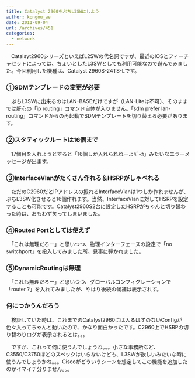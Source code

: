 ```yaml
---
title: Catalyst 2960をぷちL3SWにしよう
author: kongou_ae
date: 2011-09-04
url: /archives/451
categories:
  - network
---
```

　Catalsyt2960シリーズといえばL2SWの代名詞ですが、最近のIOSとフィーチャセットによっては、ちょいとしたL3SWとしても利用可能なので遊んでみました。今回利用した機種は、Catalyst 2960S-24TS-Lです。

### ①SDMテンプレードの変更が必要

　ぷちL3SWに出来るのはLAN-BASEだけですが（LAN-Liteは不可）、そのままでは肝心の「ip routing」コマンド自体が入りません。「sdm prefer lan-routing」コマンドからの再起動でSDMテンプレートを切り替える必要があります。

### ②スタティックルートは16個まで

　17個目を入れようとすると「16個しか入れられねーよﾊﾞｰｶ」みたいなエラーメッセージが出ます。

### ③InterfaceVlanがたくさん作れる＆HSRPがしゃべれる

　ただのC2960だとIPアドレスの振れるInterfaceVlanは1つしか作れませんが、ぷちL3SW化させると16個作れます。当然、InterfaceVlanに対してHSRPを設定することも可能です。Catalyst2960S2台に設定したHSRPがちゃんと切り替わった時は、おもわず笑ってしまいました。

### ④Routed Portとしては使えず

　「これは無理だろー」と思いつつ、物理インターフェースの設定で「no switchport」を投入してみました所、見事に弾かれました。

### ⑤DynamicRoutingは無理

　「これも無理だろー」と思いつつ、グローバルコンフィグレーションで「router ?」を入れてみましたが、やはり後続の候補は表示されず。

### 何につかうんだろう

　検証していた時は、これまでのCatalyst2960には入るはずのないConfigが色々入ってちゃんと動いたので、かなり面白かったです。C2960上でHSRPの切り替わりログが表示されるとは。。。

　ですが、これって何に使うんでしょうね。。。小さな事務所など、C3550/C3750ほどのスペックはいらないけども、L3SWが欲しいみたいな時に使うんでしょうかね。。。Ciscoがどういうシーンを想定してこの機能を追加したのかイマイチ分りません。。。